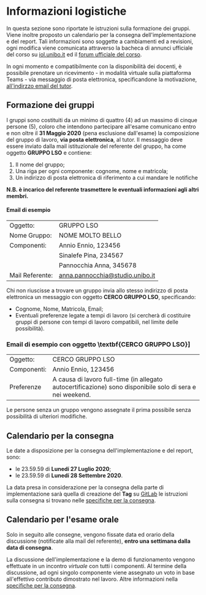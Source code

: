 # Informazioni logistiche

In questa sezione sono riportate le istruzioni sulla formazione dei gruppi.
Viene inoltre proposto un calendario per la consegna dell'implementazione e del report.
Tali informazioni sono soggette a cambiamenti ed a revisioni, ogni modifica viene comunicata attraverso la bacheca di annunci ufficiale del corso su [iol.unibo.it](iol.unibo.it) ed il [forum ufficiale
del corso](https://groups.google.com/forum/#!forum/infoman-so). 

In ogni momento e compatibilmente con la disponibilità dei docenti, è possibile prenotare un ricevimento - in modalità virtuale sulla piattaforma Teams - via messaggio di posta elettronica, specificandone la motivazione, [all'indirzzo email del tutor](mailto:stefanopio.zingaro@unibo.it).

## Formazione dei gruppi

I gruppi sono costituiti da un minimo di quattro (4) ad un massimo di cinque persone (5), coloro che intendono partecipare all'esame comunicano entro e non oltre il **31 Maggio 2020** (pena esclusione dall'esame) la composizione del gruppo di lavoro, **via posta elettronica**, al tutor. 
Il messaggio deve essere inviato dalla mail istituzionale del referente del gruppo, ha come oggetto **GRUPPO LSO** e contiene:

1. Il nome del gruppo;
2. Una riga per ogni componente: cognome, nome e matricola;
3. Un indirizzo di posta elettronica di riferimento a cui mandare le notifiche

**N.B. è incarico del referente trasmettere le eventuali informazioni agli altri membri.**

#### Email di esempio

|||
|-|-|
| Oggetto: | GRUPPO LSO |
| Nome Gruppo: | NOME MOLTO BELLO |
| Componenti: | Annio Ennio, 123456 |
| | Sinalefe Pina, 234567 |
| | Pannocchia Anna, 345678 |
| Mail Referente: | anna.pannocchia@studio.unibo.it |

Chi non riuscisse a trovare un gruppo invia allo stesso indirizzo di posta
elettronica un messaggio con oggetto **CERCO GRUPPO LSO**, specificando:

- Cognome, Nome, Matricola, Email;
- Eventuali preferenze legate a tempi di lavoro (si cercherà di costituire gruppi di persone con tempi di lavoro compatibili, nel limite delle possibilità).

### Email di esempio con oggetto \textbf{CERCO GRUPPO LSO}]

|||
|-|-|
| Oggetto: | CERCO GRUPPO LSO |
| Componenti: | Annio Ennio, 123456 |
| Preferenze | A causa di lavoro full-time (in allegato autocertificazione) sono disponibile solo di sera e nei weekend. |

Le persone senza un gruppo vengono assegnate il prima possibile senza possibilità di ulteriori modifiche.

## Calendario per la consegna

Le date a disposizione per la consegna dell'implementazione e del report, sono:

- le 23.59.59 di **Lunedí 27 Luglio 2020**;
- le 23.59.59 di **Lunedí 28 Settembre 2020**.

La data presa in considerazione per la consegna della parte di implementazione sarà quella di creazione del **Tag** su [GitLab](https://gitlab.com) le istruzioni sulla consegna si trovano nelle [specifiche per la consegna](consegna.md). 

## Calendario per l'esame orale

Solo in seguito alle consegne, vengono fissate data ed orario della discussione (notificate alla mail del referente), **entro una settimana dalla data di consegna**.

La discussione dell'implementazione e la demo di funzionamento vengono effettuate in un incontro _virtuale_ con tutti i componenti.
Al termine della discussione, ad ogni singolo componente viene assegnato un voto in base all'effettivo contributo dimostrato nel lavoro. 
Altre informazioni nella [specifiche per la consegna](consegna.md).
